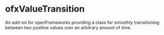 # ofxValueTransition
An add-on for openFrameworks providing a class for smoothly transitioning between two positive values over an arbitrary amount of time.
